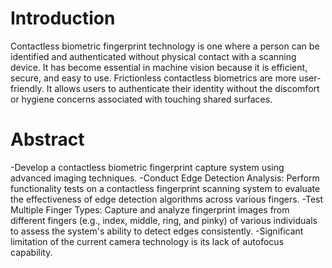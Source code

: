 # Introduction
Contactless biometric fingerprint technology is one where a person can be identified and authenticated without physical contact with a scanning device. It has become essential in machine vision because it is efficient, secure, and easy to use. Frictionless contactless biometrics are more user-friendly. It allows users to authenticate their identity without the discomfort or hygiene concerns associated with touching shared surfaces.


# Abstract
-Develop a contactless biometric fingerprint capture system using advanced imaging techniques.
-Conduct Edge Detection Analysis: Perform functionality tests on a contactless fingerprint scanning system to evaluate the effectiveness of edge detection algorithms across various fingers.
-Test Multiple Finger Types: Capture and analyze fingerprint images from different fingers (e.g., index, middle, ring, and pinky) of various individuals to assess the system's ability to detect edges consistently.
-Significant limitation of the current camera technology is its lack of autofocus capability.
